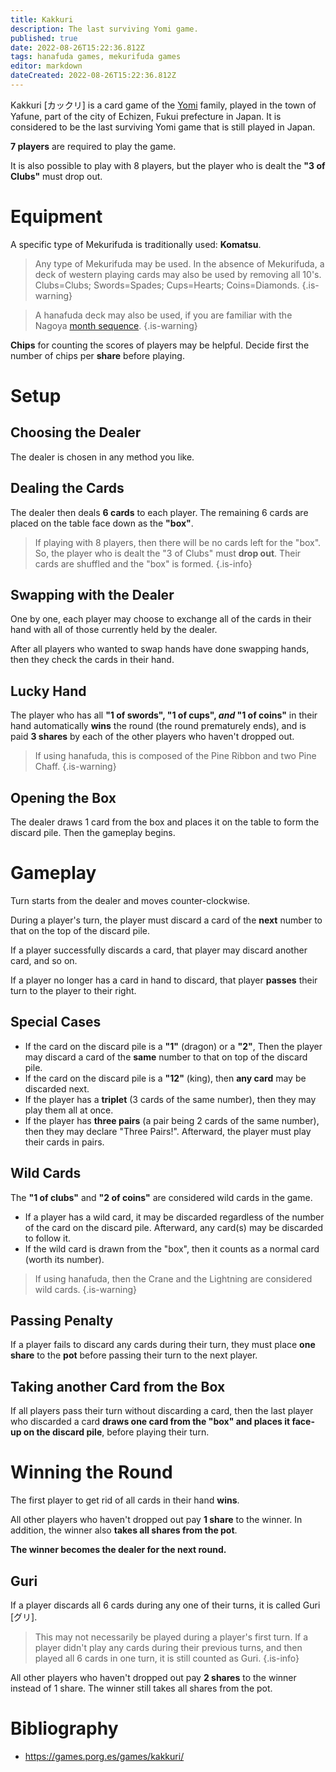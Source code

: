 ```yaml
---
title: Kakkuri
description: The last surviving Yomi game.
published: true
date: 2022-08-26T15:22:36.812Z
tags: hanafuda games, mekurifuda games
editor: markdown
dateCreated: 2022-08-26T15:22:36.812Z
---
```


Kakkuri [カックリ] is a card game of the [Yomi](/en/mekurifuda/games/yomi) family, played in the town of Yafune, part of the city of Echizen, Fukui prefecture in Japan. It is considered to be the last surviving Yomi game that is still played in Japan.

**7 players** are required to play the game. 

It is also possible to play with 8 players, but the player who is dealt the **"3 of Clubs"** must drop out.

# Equipment
A specific type of Mekurifuda is traditionally used: **Komatsu**.

>Any type of Mekurifuda may be used. In the absence of Mekurifuda, a deck of western playing cards may also be used by removing all 10's. Clubs=Clubs; Swords=Spades; Cups=Hearts; Coins=Diamonds.
{.is-warning}

>A hanafuda deck may also be used, if you are familiar with the Nagoya [month sequence](https://fudawiki.org/en/hanafuda/suits#arrangement-of-suits).
{.is-warning}

**Chips** for counting the scores of players may be helpful. Decide first the number of chips per **share** before playing.

# Setup
## Choosing the Dealer
The dealer is chosen in any method you like.


## Dealing the Cards
The dealer then deals **6 cards** to each player. The remaining 6 cards are placed on the table face down as the **"box"**.

>If playing with 8 players, then there will be no cards left for the "box". So, the player who is dealt the "3 of Clubs" must **drop out**. Their cards are shuffled and the "box" is formed.
{.is-info}

## Swapping with the Dealer
One by one, each player may choose to exchange all of the cards in their hand with all of those currently held by the dealer.

After all players who wanted to swap hands have done swapping hands, then they check the cards in their hand.

## Lucky Hand
The player who has all **"1 of swords", "1 of cups", *and* "1 of coins"** in their hand automatically **wins** the round (the round prematurely ends), and is paid **3 shares** by each of the other players who haven't dropped out.

> If using hanafuda, this is composed of the Pine Ribbon and two Pine Chaff.
{.is-warning}

## Opening the Box
The dealer draws 1 card from the box and places it on the table to form the discard pile. Then the gameplay begins.

# Gameplay
Turn starts from the dealer and moves counter-clockwise.

During a player's turn, the player must discard a card of the **next** number to that on the top of the discard pile. 

If a player successfully discards a card, that player may discard another card, and so on.

If a player no longer has a card in hand to discard, that player **passes** their turn to the player to their right.

## Special Cases
- If the card on the discard pile is a **"1"** (dragon) or a **"2"**, Then the player may discard a card of the **same** number to that on top of the discard pile.
- If the card on the discard pile is a **"12"** (king), then **any card** may be discarded next.
- If the player has a **triplet** (3 cards of the same number), then they may play them all at once.
- If the player has **three pairs** (a pair being 2 cards of the same number), then they may declare "Three Pairs!". Afterward, the player must play their cards in pairs.

## Wild Cards
The **"1 of clubs"** and **"2 of coins"** are considered wild cards in the game.
- If a player has a wild card, it may be discarded regardless of the number of the card on the discard pile. Afterward, any card(s) may be discarded to follow it.
- If the wild card is drawn from the "box", then it counts as a normal card (worth its number).

> If using hanafuda, then the Crane and the Lightning are considered wild cards.
{.is-warning}

## Passing Penalty
If a player fails to discard any cards during their turn, they must place **one share** to the **pot** before passing their turn to the next player.

## Taking another Card from the Box
If all players pass their turn without discarding a card, then the last player who discarded a card **draws one card from the "box" and places it face-up on the discard pile**, before playing their turn.

# Winning the Round
The first player to get rid of all cards in their hand **wins**.

All other players who haven't dropped out pay **1 share** to the winner. In addition, the winner also **takes all shares from the pot**.

**The winner becomes the dealer for the next round.**

## Guri
If a player discards all 6 cards during any one of their turns, it is called Guri [グリ].

> This may not necessarily be played during a player's first turn. If a player didn't play any cards during their previous turns, and then played all 6 cards in one turn, it is still counted as Guri.
{.is-info}

All other players who haven't dropped out pay **2 shares** to the winner instead of 1 share. The winner still takes all shares from the pot.

# Bibliography
- https://games.porg.es/games/kakkuri/